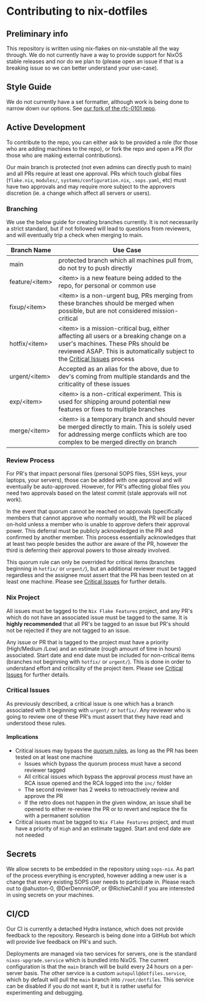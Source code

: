 # Contributing to nix-dotfiles

## Preliminary info

This repository is written using nix-flakes on nix-unstable all the way
through. We do not currently have a way to provide support for NixOS stable
releases and nor do we plan to (please open an issue if that
is a breaking issue so we can better understand your use-case).

## Style Guide

We do not currently have a set formatter, although work is being done to
narrow down our options. See
[our fork of the rfc-0101 repo](https://github.com/RAD-Development/rfc-0101).

## Active Development

To contribute to the repo, you can either ask to be provided a role
(for those who are adding machines to the repo), or fork the repo and open a PR
(for those who are making external contributions).

Our main branch is protected (not even admins can directly push to main) and
all PRs require at least one approval. PRs which touch global files
(`flake.nix`, `modules/`, `systems/configuration.nix`, `.sops.yaml`, etc)
must have two approvals and may require more subject to the approvers discretion
(ie. a change which affect all servers or users).

### Branching

We use the below guide for creating branches currently. It is not necessarily
a strict standard, but if not followed will lead to questions from reviewers,
and will eventually trip a check when merging to main.

<!--
Need to figure out how to make markdownlint ignore tables. I know its possible
but I cannot be bothered rn
-->

| Branch Name      | Use Case                                                                                                                                                                             |
|------------------|--------------------------------------------------------------------------------------------------------------------------------------------------------------------------------------|
| main             | protected branch which all machines pull from, do not try to push directly                                                                                                            |
| feature/\<item\> | \<item\> is a new feature being added to the repo, for personal or common use                                                                                                        |
| fixup/\<item\>   | \<item\> is a non-urgent bug, PRs merging from these branches should be merged when possible, but are not considered mission-critical                                                |
| hotfix/\<item\>  | \<item\> is a mission-critical bug, either affecting all users or a breaking change on a user's machines. These PRs should be reviewed ASAP. This is automatically subject to the [Critical Issues](#critical-issues) process                                          |
| urgent/\<item\>  | Accepted as an alias for the above, due to dev's coming from multiple standards and the criticality of these issues                                                                  |
| exp/\<item\>     | \<item\> is a non-critical experiment. This is used for shipping around potential new features or fixes to multiple branches                                                         |
| merge/\<item\>   | \<item\> is a temporary branch and should never be merged directly to main. This is solely used for addressing merge conflicts which are too complex to be merged directly on branch |

### Review Process

For PR's that impact personal files (personal SOPS files, SSH keys, your laptops,
your servers), those can be added with one approval and will eventually be
auto-approved. However, for PR's affecting global files you need two
approvals based on the latest commit (stale approvals will not work).

In the event that quorum cannot be reached on approvals (specifically members
that cannot approve who normally would), the PR will be placed on-hold unless
a member who is unable to approve defers their approval power. This deferral
must be publicly acknowledged in the PR and confirmed by another member.
This process essentially acknowledges that at least two people besides the
author are aware of the PR, however the third is deferring their approval powers
to those already involved.

This quorum rule can only be overrided for critical items (branches beginning
in `hotfix/` or `urgent/`), but an additional reviewer must be tagged regardless
and the assignee must assert that the PR has been tested on at least one
machine. Please see [Critical Issues](#critical-issues) for further details.

### Nix Project

All issues must be tagged to the `Nix Flake Features` project, and any PR's
which do not have an associated issue must be tagged to the same. It is
**highly recommended** that all PR's be tagged to an issue but PR's should
not be rejected if they are not tagged to an issue.

Any issue or PR that is tagged to the project must have a priority (High/Medium
/Low) and an estimate (rough amount of time in hours) associated. Start date
and end date must be included for non-critical items (branches not beginning
with `hotfix/` or `urgent/`). This is done in order to understand effort and
criticality of the project item. Please see [Critical Issues](#critical-issues)
for further details.

### Critical Issues

As previously described, a critical issue is one which has a branch associated
with it beginning with `urgent/` or `hotfix/`. Any reviewer who is going to
review one of these PR's must assert that they have read and understood these
rules.

#### Implications

- Critical issues may bypass the [quorum rules](#review-process), as long as the
  PR has been tested on at least one machine
    - Issues which bypass the quorum process must have a second reviewer tagged
    - All critical issues which bypass the approval process must have an RCA issue
      opened and the RCA logged into the `inc/` folder
    - The second reviewer has 2 weeks to retroactively review and approve the PR
    - If the retro does not happen in the given window, an issue shall be opened
      to either re-review the PR or to revert and replace the fix with a
      permanent solution
- Critical issues must be tagged to `Nix Flake Features` project, and must have
  a priority of `High` and an estimate tagged. Start and end date are not needed

## Secrets

We allow secrets to be embedded in the repository using `sops-nix`. As part of
the process everything is encrypted, however adding a new user is a change
that every existing SOPS user needs to participate in. Please reach out to
@ahuston-0, @DerDennnisOP, or @RichieCahill if you are interested
in using secrets on your machines.

## CI/CD

Our CI is currently a detached Hydra instance, which does not provide
feedback to the repository. Research is being done into a GitHub bot which will
provide live feedback on PR's and such.

Deployments are managed via two services for servers, one is the standard
`nixos-upgrade.service` which is bundled into NixOS. The current configuration
is that the `main` branch will be build every 24 hours on a per-server basis.
The other service is a custom `autopull@dotfiles.service`, which by default
will pull the `main` branch into `/root/dotfiles`. This service can be disabled
if you do not want it, but it is rather useful for experimenting and debugging.
